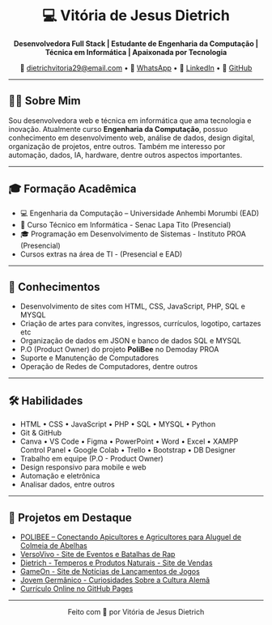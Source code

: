 <h1 align="center">💻 Vitória de Jesus Dietrich</h1>
<p align="center">
  <strong>Desenvolvedora Full Stack | Estudante de Engenharia da Computação | Técnica em Informática | Apaixonada por Tecnologia</strong>
</p>

<p align="center">
  📧 <a href="mailto:dietrichvitoria29@email.com">dietrichvitoria29@email.com</a> •
  📱 <a href="https://wa.me/5511944039125" target="_blank">WhatsApp</a> •
  💼 <a href="https://www.linkedin.com/in/vitoriadietrich/" target="_blank">LinkedIn</a> •
  🐙 <a href="https://github.com/vitoriadietrich" target="_blank">GitHub</a>
</p>

---

## 👩‍💻 Sobre Mim
Sou desenvolvedora web e técnica em informática que ama tecnologia e inovação. Atualmente curso **Engenharia da Computação**, possuo conhecimento em desenvolvimento web, análise de dados, design digital, organização de projetos, entre outros. Também me interesso por automação, dados, IA, hardware, dentre outros aspectos importantes.

---

## 🎓 Formação Acadêmica

- 💻 Engenharia da Computação – Universidade Anhembi Morumbi (EAD)
- 🧠 Curso Técnico em Informática - Senac Lapa Tito (Presencial)
- 🎓 Programação em Desenvolvimento de Sistemas - Instituto PROA (Presencial)
- Cursos extras na área de TI - (Presencial e EAD)

---

## 💼 Conhecimentos

- Desenvolvimento de sites com HTML, CSS, JavaScript, PHP, SQL e MYSQL
- Criação de artes para convites, ingressos, currículos, logotipo, cartazes etc
- Organização de dados em JSON e banco de dados SQL e MYSQL
- P.O (Product Owner) do projeto **PoliBee** no Demoday PROA
- Suporte e Manutenção de Computadores
- Operação de Redes de Computadores, dentre outros

---

## 🛠️ Habilidades

- HTML • CSS • JavaScript • PHP • SQL • MYSQL • Python
- Git & GitHub
- Canva • VS Code • Figma • PowerPoint • Word • Excel • XAMPP Control Panel • Google Colab • Trello • Bootstrap • DB Designer 
- Trabalho em equipe (P.O - Product Owner)
- Design responsivo para mobile e web
- Automação e eletrônica
- Analisar dados, entre outros

---

## 🚀 Projetos em Destaque

- [POLIBEE – Conectando Apicultores e Agricultores para Aluguel de Colmeia de Abelhas](#)
- [VersoVivo - Site de Eventos e Batalhas de Rap](#)
- [Dietrich - Temperos e Produtos Naturais - Site de Vendas](#)
- [GameOn - Site de Notícias de Lançamentos de Jogos](#)
- [Jovem Germânico - Curiosidades Sobre a Cultura Alemã](#)
- [Currículo Online no GitHub Pages](#)

---

<p align="center">Feito com 💜 por Vitória de Jesus Dietrich</p>
